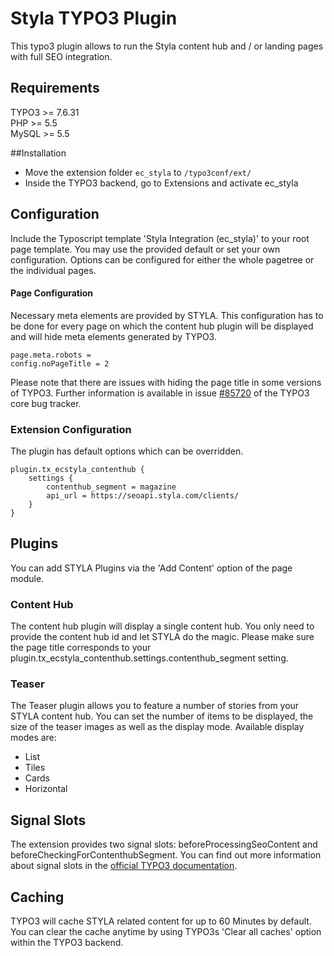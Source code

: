# Styla TYPO3 Plugin
This typo3 plugin allows to run the Styla content hub and / or landing pages with full SEO integration.

## Requirements
TYPO3 >= 7.6.31  
PHP >= 5.5  
MySQL >= 5.5

##Installation
* Move the extension folder `ec_styla` to `/typo3conf/ext/`
* Inside the TYPO3 backend, go to Extensions and activate ec_styla

## Configuration
Include the Typoscript template 'Styla Integration (ec_styla)' to your root page template. You may use the provided
default or set your own configuration. Options can be configured for either the whole pagetree or the individual pages. 

#### Page Configuration
Necessary meta elements are provided by STYLA. This configuration has to be
done for every page on which the content hub plugin will be displayed and will hide meta elements generated by TYPO3.

    page.meta.robots =
    config.noPageTitle = 2
    
Please note that there are issues with hiding the page title in some versions of TYPO3. Further information is available
in issue [#85720](https://forge.typo3.org/issues/85720) of the TYPO3 core bug tracker.
    
### Extension Configuration
The plugin has default options which can be overridden.

    plugin.tx_ecstyla_contenthub {
        settings {
            contenthub_segment = magazine
            api_url = https://seoapi.styla.com/clients/
        }
    }
    
## Plugins
You can add STYLA Plugins via the 'Add Content' option of the page module. 

### Content Hub
The content hub plugin will display a single content hub. You only need to provide the content hub id and let STYLA do the
magic. Please make sure the page title corresponds to your plugin.tx_ecstyla_contenthub.settings.contenthub_segment setting.

### Teaser
The Teaser plugin allows you to feature a number of stories from your STYLA content hub. You can set the number of items 
to be displayed, the size of the teaser images as well as the display mode. Available display modes are:
* List
* Tiles
* Cards
* Horizontal

## Signal Slots
The extension provides two signal slots: beforeProcessingSeoContent and beforeCheckingForContenthubSegment. You can find
out more information about signal slots in the [official TYPO3 documentation](https://docs.typo3.org/typo3cms/CoreApiReference/ApiOverview/Hooks/Concept/Index.html). 

## Caching
TYPO3 will cache STYLA related content for up to 60 Minutes by default. You can clear the cache anytime by using TYPO3s 'Clear all
caches' option within the TYPO3 backend.
